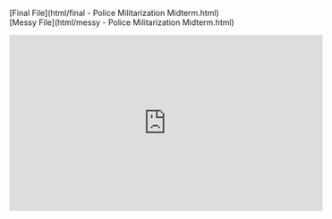 [Final File](html/final - Police Militarization Midterm.html)  
[Messy File](html/messy - Police Militarization Midterm.html)


<iframe width="560" height="315" src="https://www.youtube.com/embed/ODGyJQX8AGA" title="YouTube video player" frameborder="0" allow="accelerometer; autoplay; clipboard-write; encrypted-media; gyroscope; picture-in-picture" allowfullscreen></iframe>
